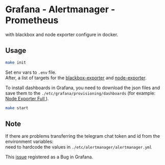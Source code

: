 # Grafana - Alertmanager - Prometheus
with blackbox and node exporter configure in docker.

## Usage

```bash
make init
```
Set env vars to `.env` file. \
After, a list of targets for the [blackbox-exporter](./etc/prometheus/targets/blackbox.yml) and [node-exporter](./etc/prometheus/targets/node.yml).

To install dashboards in Grafana, you need to download the json files and save them to the `./etc/grafana/provisioning/dashboards` (for example: [Node Exporter Full
](https://grafana.com/grafana/dashboards/1860-node-exporter-full/)).
```bash
make start
```

## Note
If there are problems transferring the telegram chat token and id from the environment variables: \
need to hardcode the values in `./etc/alertmanager/alertmanager.yml`

This [issue](https://github.com/grafana/grafana/issues/69950) registered as a Bug in Grafana.
